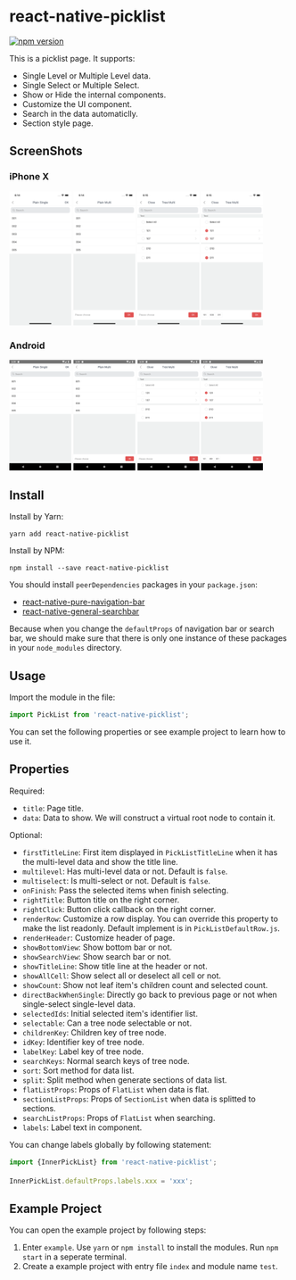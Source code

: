 # react-native-picklist

[![npm version](https://img.shields.io/npm/v/react-native-picklist.svg?style=flat)](https://www.npmjs.com/package/react-native-picklist)

This is a picklist page. It supports:

* Single Level or Multiple Level data.
* Single Select or Multiple Select.
* Show or Hide the internal components.
* Customize the UI component.
* Search in the data automaticlly.
* Section style page.

## ScreenShots

### iPhone X

<p float="left">

<img src="/resource/iPhoneX-PlainSingle.png" width="22%">

<img src="/resource/iPhoneX-PlainMulti.png" width="22%">

<img src="/resource/iPhoneX-TreeMulti.png" width="22%">

<img src="/resource/iPhoneX-TreeMultiStatus.png" width="22%">

</p>

### Android

<p float="left">

<img src="/resource/Android-PlainSingle.png" width="22%">

<img src="/resource/Android-PlainMulti.png" width="22%">

<img src="/resource/Android-TreeMulti.png" width="22%">

<img src="/resource/Android-TreeMultiStatus.png" width="22%">

</p>

## Install

Install by Yarn:

```shell
yarn add react-native-picklist
```

Install by NPM:

```shell
npm install --save react-native-picklist
```

You should install `peerDependencies` packages in your `package.json`:

* [react-native-pure-navigation-bar](https://github.com/gaoxiaosong/react-native-pure-navigation-bar)
* [react-native-general-searchbar](https://github.com/gaoxiaosong/react-native-general-searchbar)

Because when you change the `defaultProps` of navigation bar or search bar, we should make sure that there is only one instance of these packages in your `node_modules` directory.

## Usage

Import the module in the file:

```jsx
import PickList from 'react-native-picklist';
```

You can set the following properties or see example project to learn how to use it.

## Properties

Required:

* `title`:  Page title.
* `data`: Data to show. We will construct a virtual root node to contain it.

Optional:

* `firstTitleLine`: First item displayed in `PickListTitleLine` when it has the multi-level data and show the title line.
* `multilevel`: Has multi-level data or not. Default is `false`.
* `multiselect`: Is multi-select or not. Default is `false`.
* `onFinish`: Pass the selected items when finish selecting.
* `rightTitle`: Button title on the right corner.
* `rightClick`: Button click callback on the right corner.
* `renderRow`: Customize a row display. You can override this property to make the list readonly. Default implement is in `PickListDefaultRow.js`.
* `renderHeader`: Customize header of page.
* `showBottomView`: Show bottom bar or not.
* `showSearchView`: Show search bar or not.
* `showTitleLine`: Show title line at the header or not.
* `showAllCell`: Show select all or deselect all cell or not.
* `showCount`: Show not leaf item's children count and selected count.
* `directBackWhenSingle`: Directly go back to previous page or not when single-select single-level data.
* `selectedIds`: Initial selected item's identifier list.
* `selectable`: Can a tree node selectable or not.
* `childrenKey`: Children key of tree node.
* `idKey`: Identifier key of tree node.
* `labelKey`: Label key of tree node.
* `searchKeys`: Normal search keys of tree node.
* `sort`: Sort method for data list.
* `split`: Split method when generate sections of data list.
* `flatListProps`: Props of `FlatList` when data is flat.
* `sectionListProps`: Props of `SectionList` when data is splitted to sections.
* `searchListProps`: Props of `FlatList` when searching.
* `labels`: Label text in component.

You can change labels globally by following statement:

```javascript
import {InnerPickList} from 'react-native-picklist';

InnerPickList.defaultProps.labels.xxx = 'xxx';
```

## Example Project

You can open the example project by following steps:

1. Enter `example`. Use `yarn` or `npm install` to install the modules. Run `npm start` in a seperate terminal.
1. Create a example project with entry file `index` and module name `test`.